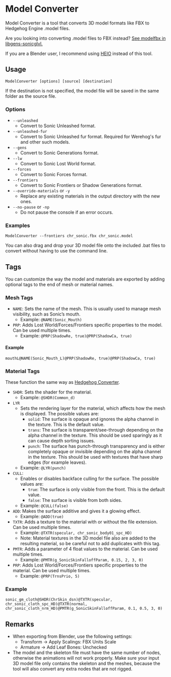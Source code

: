 # Model Converter

Model Converter is a tool that converts 3D model formats like FBX to Hedgehog Engine .model files.

Are you looking into converting .model files to FBX instead? [See modelfbx in libgens-sonicglvl.](https://github.com/DarioSamo/libgens-sonicglvl.git)

If you are a Blender user, I recommend using [HEIO](https://hedge-dev.github.io/HedgehogEngineBlenderIO) instead of this tool.

## Usage

```
ModelConverter [options] [source] [destination]
```

If the destination is not specified, the model file will be saved in the same folder as the source file.

### Options

* `--unleashed`
	* Convert to Sonic Unleashed format.
* `--unleashed-fur`
	* Convert to Sonic Unleashed fur format. Required for Werehog's fur and other such models.
* `--gens`
	* Convert to Sonic Generations format.
* `--lw`
	* Convert to Sonic Lost World format.
* `--forces`
	* Convert to Sonic Forces format.
* `--frontiers`
	* Convert to Sonic Frontiers or Shadow Generations format.
* `--override-materials` or `-y`
	* Replace any existing materials in the output directory with the new ones.
* `--no-pause` or `-np`
	* Do not pause the console if an error occurs.
	
### Examples

```
ModelConverter --frontiers chr_sonic.fbx chr_sonic.model
```

You can also drag and drop your 3D model file onto the included .bat files to convert without having to use the command line.

## Tags

You can customize the way the model and materials are exported by adding optional tags to the end of mesh or material names.

### Mesh Tags

* `NAME`: Sets the name of the mesh. This is usually used to manage mesh visibility, such as Sonic’s mouth.
	* Example: `@NAME(Sonic_Mouth)`
* `PRP`: Adds Lost World/Forces/Frontiers specific properties to the model. Can be used multiple times.
	* Example: `@PRP(ShadowRe, true)@PRP(ShadowCa, true)`

#### Example

```
mouthL@NAME(Sonic_Mouth_L)@PRP(ShadowRe, true)@PRP(ShadowCa, true)
```

### Material Tags

These function the same way as [Hedgehog Converter](https://github.com/DarioSamo/libgens-sonicglvl).

* `SHDR`: Sets the shader for the material.
	* Example: `@SHDR(Common_d)`
* `LYR`
	* Sets the rendering layer for the material, which affects how the mesh is displayed. The possible values are:
		* `solid`: The surface is opaque and ignores the alpha channel in the texture. This is the default value.
		* `trans`: The surface is transparent/see-through depending on the alpha channel in the texture. This should be used sparingly as it can cause depth sorting issues.
		* `punch`: The surface has punch-through transparency and is either completely opaque or invisible depending on the alpha channel in the texture. This should be used with textures that have sharp edges (for example leaves).
	* Example: `@LYR(punch)`
* `CULL`:
	* Enables or disables backface culling for the surface. The possible values are:
		* `true`: The surface is only visible from the front. This is the default value.
		* `false`: The surface is visible from both sides.
	* Example: `@CULL(false)`
* `ADD`: Makes the surface additive and gives it a glowing effect.
	* Example: `@ADD(true)`
* `TXTR`: Adds a texture to the material with or without the file extension. Can be used multiple times.
	* Example: `@TXTR(specular, chr_sonic_body01_spc_HD)`
	* Note: Material textures in the 3D model file also are added to the resulting material, so be careful not to add duplicates with this tag.
* `PMTR`: Adds a parameter of 4 float values to the material. Can be used multiple times.
	* Example: `@PMTR(g_SonicSkinFalloffParam, 0.15, 2, 3, 0)`
* `PRP`: Adds Lost World/Forces/Frontiers specific properties to the material. Can be used multiple times.
	* Example: `@PRP(TrnsPrio, 5)`
	
### Example

```
sonic_gm_cloth@SHDR(ChrSkin_dsn)@TXTR(specular, chr_sonic_cloth_spc_HD)@TXTR(normal, chr_sonic_cloth_nrm_HD)@PMTR(g_SonicSkinFalloffParam, 0.1, 0.5, 3, 0)
```

## Remarks

* When exporting from Blender, use the following settings:
	* Transform -> Apply Scalings: FBX Units Scale
	* Armature -> Add Leaf Bones: Unchecked
*  The model and the skeleton file must have the same number of nodes, otherwise the animations will not work properly. Make sure your input 3D model file only contains the skeleton and the meshes, because the tool will also convert any extra nodes that are not rigged.